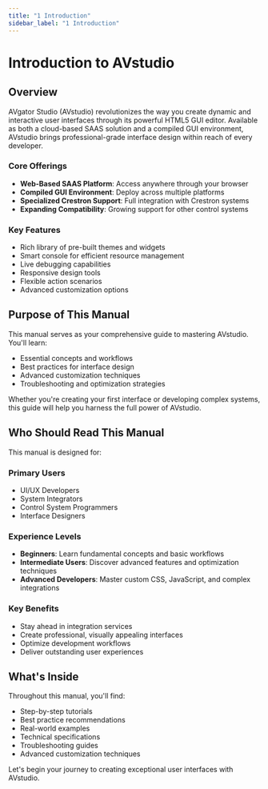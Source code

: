 ```yaml
---
title: "1 Introduction"
sidebar_label: "1 Introduction"
---
```


# Introduction to AVstudio

## Overview

AVgator Studio (AVstudio) revolutionizes the way you create dynamic and interactive user interfaces through its powerful HTML5 GUI editor. Available as both a cloud-based SAAS solution and a compiled GUI environment, AVstudio brings professional-grade interface design within reach of every developer.

### Core Offerings
- **Web-Based SAAS Platform**: Access anywhere through your browser
- **Compiled GUI Environment**: Deploy across multiple platforms
- **Specialized Crestron Support**: Full integration with Crestron systems
- **Expanding Compatibility**: Growing support for other control systems

### Key Features
- Rich library of pre-built themes and widgets
- Smart console for efficient resource management
- Live debugging capabilities
- Responsive design tools
- Flexible action scenarios
- Advanced customization options

## Purpose of This Manual

This manual serves as your comprehensive guide to mastering AVstudio. You'll learn:

- Essential concepts and workflows
- Best practices for interface design
- Advanced customization techniques
- Troubleshooting and optimization strategies

Whether you're creating your first interface or developing complex systems, this guide will help you harness the full power of AVstudio.

## Who Should Read This Manual

This manual is designed for:

### Primary Users
- UI/UX Developers
- System Integrators
- Control System Programmers
- Interface Designers

### Experience Levels
- **Beginners**: Learn fundamental concepts and basic workflows
- **Intermediate Users**: Discover advanced features and optimization techniques
- **Advanced Developers**: Master custom CSS, JavaScript, and complex integrations

### Key Benefits
- Stay ahead in integration services
- Create professional, visually appealing interfaces
- Optimize development workflows
- Deliver outstanding user experiences

## What's Inside

Throughout this manual, you'll find:
- Step-by-step tutorials
- Best practice recommendations
- Real-world examples
- Technical specifications
- Troubleshooting guides
- Advanced customization techniques

Let's begin your journey to creating exceptional user interfaces with AVstudio.